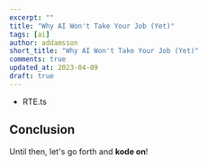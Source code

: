 ```yaml
---
excerpt: ""
title: "Why AI Won't Take Your Job (Yet)"
tags: [ai]
author: addamsson
short_title: "Why AI Won't Take Your Job (Yet)"
comments: true
updated_at: 2023-04-09
draft: true
---
```


>

- RTE.ts


## Conclusion



Until then, let's go forth and **kode on**!